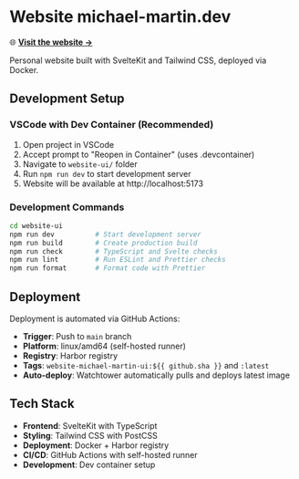 # Website michael-martin.dev

🌐 **[Visit the website →](https://michael-martin.dev)**

Personal website built with SvelteKit and Tailwind CSS, deployed via Docker.

## Development Setup

### VSCode with Dev Container (Recommended)
1. Open project in VSCode
2. Accept prompt to "Reopen in Container" (uses .devcontainer)
3. Navigate to `website-ui/` folder
4. Run `npm run dev` to start development server
5. Website will be available at http://localhost:5173

### Development Commands
```bash
cd website-ui
npm run dev          # Start development server
npm run build        # Create production build
npm run check        # TypeScript and Svelte checks
npm run lint         # Run ESLint and Prettier checks
npm run format       # Format code with Prettier
```

## Deployment

Deployment is automated via GitHub Actions:

- **Trigger**: Push to `main` branch
- **Platform**: linux/amd64 (self-hosted runner)
- **Registry**: Harbor registry
- **Tags**: `website-michael-martin-ui:${{ github.sha }}` and `:latest`
- **Auto-deploy**: Watchtower automatically pulls and deploys latest image

## Tech Stack

- **Frontend**: SvelteKit with TypeScript
- **Styling**: Tailwind CSS with PostCSS
- **Deployment**: Docker + Harbor registry
- **CI/CD**: GitHub Actions with self-hosted runner
- **Development**: Dev container setup
